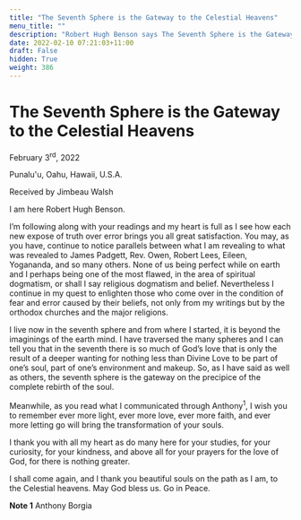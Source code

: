 ```yaml
---
title: "The Seventh Sphere is the Gateway to the Celestial Heavens"
menu_title: ""
description: "Robert Hugh Benson says The Seventh Sphere is the Gateway to the Celestial Heavens"
date: 2022-02-10 07:21:03+11:00
draft: False
hidden: True
weight: 386
---
```

# The Seventh Sphere is the Gateway to the Celestial Heavens

February 3<sup>rd</sup>, 2022

Punalu'u, Oahu, Hawaii, U.S.A.

Received by Jimbeau Walsh   



I am here Robert Hugh Benson.  
  
I’m following along with your readings and my heart is full as I see how each new expose of truth over error brings you all great satisfaction. You may, as you have, continue to notice parallels between what I am revealing to what was revealed to James Padgett, Rev. Owen, Robert Lees, Eileen, Yogananda, and so many others. None of us being perfect while on earth and I perhaps being one of the most flawed, in the area of spiritual dogmatism, or shall I say religious dogmatism and belief. Nevertheless I continue in my quest to enlighten those who come over in the condition of fear and error caused by their beliefs, not only from my writings but by the orthodox churches and the major religions. 
  
I live now in the seventh sphere and from where I started, it is beyond the imaginings of the earth mind. I have traversed the many spheres and I can tell you that in the seventh there is so much of God’s love that is only the result of a deeper wanting for nothing less than Divine Love to be part of one’s soul, part of one’s environment and makeup. So, as I have said as well as others, the seventh sphere is the gateway on the precipice of the complete rebirth of the soul.
 
Meanwhile, as you read what I communicated through Anthony<sup>1</sup>, I wish you to remember ever more light, ever more love, ever more faith, and ever more letting go will bring the transformation of your souls.

I thank you with all my heart as do many here for your studies, for your curiosity, for your kindness, and above all for your prayers for the love of God, for there is nothing greater.
 
I shall come again, and I thank you beautiful souls on the path as I am, to the Celestial heavens. May God bless us. Go in Peace.  


 **Note 1** Anthony Borgia 